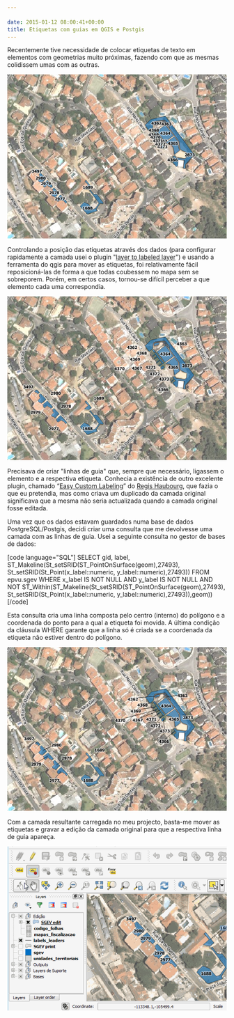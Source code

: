 ```yaml
---

date: 2015-01-12 08:00:41+00:00
title: Etiquetas com guias em QGIS e Postgis
---
```


Recentemente tive necessidade de colocar etiquetas de texto em elementos com geometrias muito próximas, fazendo com que as mesmas colidissem umas com as outras.

![Capturar_3](/images/2015/01/capturar_3-e1420735767497.png?w=584)


Controlando a posição das etiquetas através dos dados (para configurar rapidamente a camada usei o plugin "[layer to labeled layer](https://plugins.qgis.org/plugins/toLabeledLayer/)") e usando a ferramenta do qgis para mover as etiquetas, foi relativamente fácil reposicioná-las de forma a que todas coubessem no mapa sem se sobreporem. Porém, em certos casos, tornou-se difícil perceber a que elemento cada uma correspondia.

![Capturar_2](/images/2015/01/capturar_2-e1420735797114.png?w=584)


Precisava de criar "linhas de guia" que, sempre que necessário, ligassem o elemento e a respectiva etiqueta. Conhecia a existência de outro excelente plugin, chamado “[Easy Custom Labeling](https://plugins.qgis.org/plugins/EasyCustomLabeling/)” do [Regis Haubourg](https://plugins.qgis.org/plugins/author/Regis%2520Haubourg%2520%2528Agence%2520de%2520l%2527eau%2520Adour%2520Garonne%2529/), que fazia o que eu pretendia, mas como criava um duplicado da camada original significava que a mesma não seria actualizada quando a camada original fosse editada.

Uma vez que os dados estavam guardados numa base de dados PostgreSQL/Postgis, decidi criar uma consulta que me devolvesse uma camada com as linhas de guia. Usei a seguinte consulta no gestor de bases de dados:

[code language="SQL"]
SELECT
  gid,
  label,
  ST_Makeline(St_setSRID(ST_PointOnSurface(geom),27493), St_setSRID(St_Point(x_label::numeric, y_label::numeric),27493))
FROM
  epvu.sgev
WHERE
  x_label IS NOT NULL AND
  y_label IS NOT NULL AND
  NOT ST_Within(ST_Makeline(St_setSRID(ST_PointOnSurface(geom),27493), St_setSRID(St_Point(x_label::numeric, y_label::numeric),27493)),geom))[/code]

Esta consulta cria uma linha composta pelo centro (interno) do polígono e a coordenada do ponto para a qual a etiqueta foi movida. A última condição da cláusula WHERE garante que a linha só é criada se a coordenada da etiqueta não estiver dentro do polígono.

[![Capturar_1](/images/2015/01/capturar_1-e1420735837615.png?w=584)
](/images/2015/01/capturar_1-e1420735837615.png)

Com a camada resultante carregada no meu projecto, basta-me mover as etiquetas e gravar a edição da camada original para que a respectiva linha de guia apareça.

[![guidelines](/images/2015/01/guidelines1.gif)
](/images/2015/01/guidelines1.gif)
